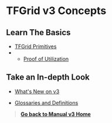 
# TFGrid v3 Concepts

## Learn The Basics

- [TFGrid Primitives](threefold:tfgrid_primitives)
- - [Proof of Utilization](proof_of_utilization_manual)

## Take an In-depth Look

- [What's New on v3](grid3_new)

- [Glossaries and Definitions](grid3_definitions)

> [**Go back to Manual v3 Home**](tfgrid3_getstarted)